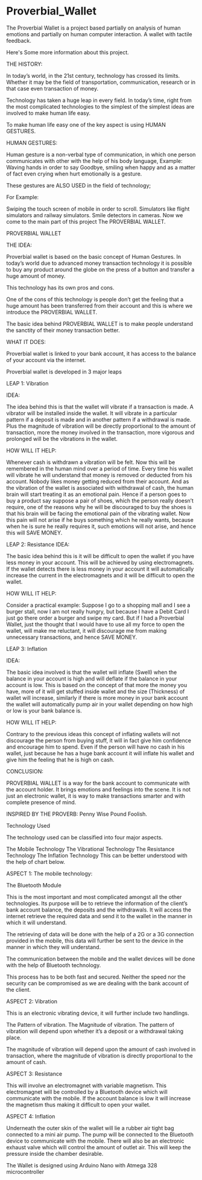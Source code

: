 # Proverbial_Wallet
The Proverbial Wallet is a project based partially on analysis of human emotions and partially on human computer interaction. A wallet with tactile feedback.


Here's Some more information about this project.


THE HISTORY:

In today’s world, in the 21st century, technology has crossed its limits. Whether it may be the field of transportation, communication, research or in that case even transaction of money.

Technology has taken a huge leap in every field. In today’s time, right from the most complicated technologies to the simplest of the simplest ideas are involved to make human life easy.

To make human life easy one of the key aspect is using HUMAN GESTURES.

HUMAN GESTURES:

Human gesture is a non-verbal type of communication, in which one person communicates with other with the help of his body language, Example: Waving hands in order to say Goodbye, smiling when happy and as a matter of fact even crying when hurt emotionally is a gesture.

These gestures are ALSO USED in the field of technology;

For Example:

Swiping the touch screen of mobile in order to scroll.
Simulators like flight simulators and railway simulators.
Smile detectors in cameras.
Now we come to the main part of this project The PROVERBIAL WALLET.

PROVERBIAL WALLET

THE IDEA:

Proverbial wallet is based on the basic concept of Human Gestures. In today’s world due to advanced money transaction technology it is possible to buy any product around the globe on the press of a button and transfer a huge amount of money.

This technology has its own pros and cons.

One of the cons of this technology is people don’t get the feeling that a huge amount has been transferred from their account and this is where we introduce the PROVERBIAL WALLET.

The basic idea behind PROVERBIAL WALLET is to make people understand the sanctity of their money transaction better.

WHAT IT DOES:

Proverbial wallet is linked to your bank account, it has access to the balance of your account via the internet.

Proverbial wallet is developed in 3 major leaps

LEAP 1:  Vibration

IDEA:                                                                                              

The idea behind this is that the wallet will vibrate if a transaction is made. A vibrator will be installed inside the wallet. It will vibrate in a particular pattern if a deposit is made and in another pattern if a withdrawal is made. Plus the magnitude of vibration will be directly proportional to the amount of transaction, more the money involved in the transaction, more vigorous and prolonged will be the vibrations in the wallet.

HOW WILL IT HELP:

Whenever cash is withdrawn a vibration will be felt. Now this will be remembered in the human mind over a period of time. Every time his wallet will vibrate he will understand that money is removed or deducted from his account. Nobody likes money getting reduced from their account. And as the vibration of the wallet is associated with withdrawal of cash, the human brain will start treating it as an emotional pain. Hence if a person goes to buy a product say suppose a pair of shoes, which the person really doesn’t require, one of the reasons why he will be discouraged to buy the shoes is that his brain will be facing the emotional pain of the vibrating wallet. Now this pain will not arise if he buys something which he really wants, because when he is sure he really requires it, such emotions will not arise, and hence this will SAVE MONEY.

LEAP 2: Resistance
IDEA:

The basic idea behind this is it will be difficult to open the wallet if you have less money in your account. This will be achieved by using electromagnets. If the wallet detects there is less money in your account it will automatically increase the current in the electromagnets and it will be difficult to open the wallet.

HOW WILL IT HELP:

Consider a practical example: Suppose I go to a shopping mall and I see a burger stall, now I am not really hungry, but because I have a Debit Card I just go there order a burger and swipe my card. But if I had a Proverbial Wallet, just the thought that I would have to use all my force to open the wallet, will make me reluctant, it will discourage me from making unnecessary transactions, and hence SAVE MONEY.

LEAP 3: Inflation

IDEA:

The basic idea involved is that the wallet will inflate (Swell) when the balance in your account is high and will deflate if the balance in your account is low. This is based on the concept of that more the money you have, more of it will get stuffed inside wallet and the size (Thickness) of wallet will increase, similarly if there is more money in your bank account the wallet will automatically pump air in your wallet depending on how high or low is your bank balance is.

HOW WILL IT HELP:

Contrary to the previous ideas this concept of inflating wallets will not discourage the person from buying stuff, it will in fact give him confidence and encourage him to spend. Even if the person will have no cash in his wallet, just because he has a huge bank account it will inflate his wallet and give him the feeling that he is high on cash.

CONCLUSION:

PROVERBIAL WALLET is a way for the bank account to communicate with the account holder. It brings emotions and feelings into the scene. It is not just an electronic wallet, it is way to make transactions smarter and with complete presence of mind.

INSPIRED BY THE PROVERB:      Penny Wise Pound Foolish.

Technology Used

The technology used can be classified into four major aspects.

The Mobile Technology
The Vibrational Technology
The Resistance Technology
The Inflation Technology
This can be better understood with the help of chart below.

ASPECT 1: The mobile technology:

   The Bluetooth Module

This is the most important and most complicated amongst all the other technologies. Its purpose will be to retrieve the information of the client’s bank account balance, the deposits and the withdrawals. It will access the internet retrieve the required data and send it to the wallet in the manner in which it will understand.

The retrieving of data will be done with the help of a 2G or a 3G connection provided in the mobile, this data will further be sent to the device in the manner in which they will understand.

The communication between the mobile and the wallet devices will be done with the help of Bluetooth technology.

This process has to be both fast and secured. Neither the speed nor the security can be compromised as we are dealing with the bank account of the client.

ASPECT 2: Vibration        

This is an electronic vibrating device, it will further include two handlings.

The Pattern of vibration.
The Magnitude of vibration.
The pattern of vibration will depend upon whether it’s a deposit or a withdrawal taking place.

The magnitude of vibration will depend upon the amount of cash involved in transaction, where the magnitude of vibration is directly proportional to the amount of cash.

ASPECT 3: Resistance 

This will involve an electromagnet with variable magnetism. This electromagnet will be controlled by a Bluetooth device which will communicate with the mobile. If the account balance is low it will increase the magnetism thus making it difficult to open your wallet.

ASPECT 4: Inflation

Underneath the outer skin of the wallet will lie a rubber air tight bag connected to a mini air pump. The pump will be connected to the Bluetooth device to communicate with the mobile. There will also be an electronic exhaust valve which will control the amount of outlet air. This will keep the pressure inside the chamber desirable.

The Wallet is designed using Arduino Nano with Atmega 328 microcontroller
